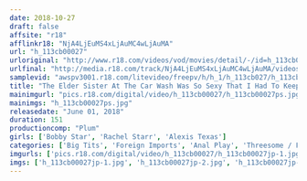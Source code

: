```yaml
---
date: 2018-10-27
draft: false
affsite: "r18"
afflinkr18: "NjA4LjEuMS4xLjAuMC4wLjAuMA"
url: "h_113cb00027"
urloriginal: "http://www.r18.com/videos/vod/movies/detail/-/id=h_113cb00027"
urlfinal: "http://media.r18.com/track/NjA4LjEuMS4xLjAuMC4wLjAuMA/videos/vod/movies/detail/-/id=h_113cb00027"
samplevid: "awspv3001.r18.com/litevideo/freepv/h/h_1/h_113cb027/h_113cb027_dmb_w.mp4"
title: "The Elder Sister At The Car Wash Was So Sexy That I Had To Keep Staring At Her, And She Decided To Give My Cock A Washing Too"
mainimgurl: "pics.r18.com/digital/video/h_113cb00027/h_113cb00027ps.jpg"
mainimgs: "h_113cb00027ps.jpg"
releasedate: "June 01, 2018"
duration: 151
productioncomp: "Plum"
girls: ['Bobby Star', 'Rachel Starr', 'Alexis Texas']
categories: ['Big Tits', 'Foreign Imports', 'Anal Play', 'Threesome / Foursome', 'Facial']
imgurls: ['pics.r18.com/digital/video/h_113cb00027/h_113cb00027jp-1.jpg', 'pics.r18.com/digital/video/h_113cb00027/h_113cb00027jp-2.jpg', 'pics.r18.com/digital/video/h_113cb00027/h_113cb00027jp-3.jpg', 'pics.r18.com/digital/video/h_113cb00027/h_113cb00027jp-4.jpg', 'pics.r18.com/digital/video/h_113cb00027/h_113cb00027jp-5.jpg', 'pics.r18.com/digital/video/h_113cb00027/h_113cb00027jp-6.jpg', 'pics.r18.com/digital/video/h_113cb00027/h_113cb00027jp-7.jpg', 'pics.r18.com/digital/video/h_113cb00027/h_113cb00027jp-8.jpg', 'pics.r18.com/digital/video/h_113cb00027/h_113cb00027jp-9.jpg', 'pics.r18.com/digital/video/h_113cb00027/h_113cb00027jp-10.jpg', 'pics.r18.com/digital/video/h_113cb00027/h_113cb00027jp-11.jpg', 'pics.r18.com/digital/video/h_113cb00027/h_113cb00027jp-12.jpg', 'pics.r18.com/digital/video/h_113cb00027/h_113cb00027jp-13.jpg', 'pics.r18.com/digital/video/h_113cb00027/h_113cb00027jp-14.jpg', 'pics.r18.com/digital/video/h_113cb00027/h_113cb00027jp-15.jpg', 'pics.r18.com/digital/video/h_113cb00027/h_113cb00027jp-16.jpg', 'pics.r18.com/digital/video/h_113cb00027/h_113cb00027jp-17.jpg', 'pics.r18.com/digital/video/h_113cb00027/h_113cb00027jp-18.jpg', 'pics.r18.com/digital/video/h_113cb00027/h_113cb00027jp-19.jpg', 'pics.r18.com/digital/video/h_113cb00027/h_113cb00027jp-20.jpg']
imgs: ['h_113cb00027jp-1.jpg', 'h_113cb00027jp-2.jpg', 'h_113cb00027jp-3.jpg', 'h_113cb00027jp-4.jpg', 'h_113cb00027jp-5.jpg', 'h_113cb00027jp-6.jpg', 'h_113cb00027jp-7.jpg', 'h_113cb00027jp-8.jpg', 'h_113cb00027jp-9.jpg', 'h_113cb00027jp-10.jpg', 'h_113cb00027jp-11.jpg', 'h_113cb00027jp-12.jpg', 'h_113cb00027jp-13.jpg', 'h_113cb00027jp-14.jpg', 'h_113cb00027jp-15.jpg', 'h_113cb00027jp-16.jpg', 'h_113cb00027jp-17.jpg', 'h_113cb00027jp-18.jpg', 'h_113cb00027jp-19.jpg', 'h_113cb00027jp-20.jpg']
---
```

